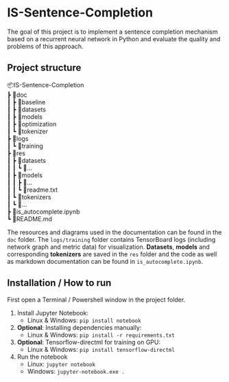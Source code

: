 # IS-Sentence-Completion

The goal of this project is to implement a sentence completion mechanism based on a recurrent neural network in Python and evaluate the quality and problems of this approach.

## Project structure

📦IS-Sentence-Completion  
 ┣ 📂doc  
 ┃ ┣ 📂baseline  
 ┃ ┣ 📂datasets  
 ┃ ┣ 📂models  
 ┃ ┣ 📂optimization  
 ┃ ┗ 📂tokenizer  
 ┣ 📂logs  
 ┃ ┗ 📂training  
 ┣ 📂res  
 ┃ ┣ 📂datasets  
 ┃ ┃ ┗ 📜...  
 ┃ ┣ 📂models  
 ┃ ┃ ┣ 📜...  
 ┃ ┃ ┗ 📜readme.txt  
 ┃ ┗ 📂tokenizers  
 ┃   ┗ 📜...  
 ┣ 📜is_autocomplete.ipynb  
 ┗ 📜README.md  

The resources and diagrams used in the documentation can be found in the `doc` folder. The `logs/training` folder contains TensorBoard logs (including network graph and metric data) for visualization. **Datasets**, **models** and corresponding **tokenizers** are saved in the `res` folder and the code as well as markdown documentation can be found in `is_autocomplete.ipynb`.

## Installation / How to run

First open a Terminal / Powershell window in the project folder.

1) Install Jupyter Notebook:
   - Linux & Windows: `pip install notebook`
2) **Optional**: Installing dependencies manually:
   - Linux & Windows: `pip install -r requirements.txt`
3) **Optional**: Tensorflow-directml for training on GPU:
   - Linux & Windows: `pip install tensorflow-directml`
4) Run the notebook
   - Linux: `jupyter notebook`
   - Windows: `jupyter-notebook.exe .`

